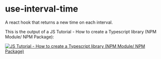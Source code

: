 # use-interval-time
A react hook that returns a new time on each interval.

This is the output of a JS Tutorial - How to create a Typescript library (NPM Module/ NPM Package):

[![JS Tutorial - How to create a Typescript library (NPM Module/ NPM Package)](https://img.youtube.com/vi/YTjF1oreJaM/0.jpg)](https://www.youtube.com/watch?v=YTjF1oreJaM)


